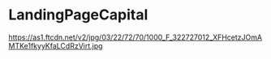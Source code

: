 # LandingPageCapital

https://as1.ftcdn.net/v2/jpg/03/22/72/70/1000_F_322727012_XFHcetzJOmAMTKe1fkyyKfaLCdRzVirt.jpg
